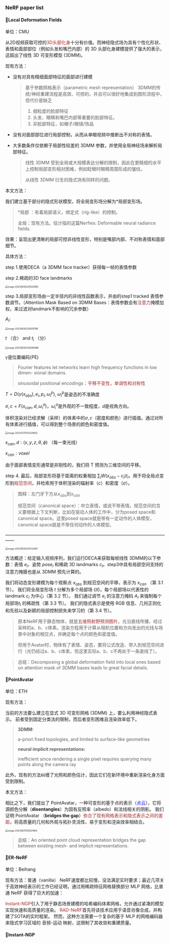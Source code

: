 ### NeRF paper list

#### :page_with_curl:Local Deformation Fields

单位：CMU

从2D视频获取可控的<font color="brown">3D头部化身</font>十分有价值。而神经隐式场为具有个性化形状、表情和面部部位（例如头发和嘴巴内部）的 3D 头部化身建模提供了强大的表示，这超出了线性 3D 可变形模型 (3DMM)。

现有方法：

- 没有对具有精细面部特征的面部进行建模

  > 基于参数网格表示（parametric mesh representation） 3DMM的传统/神经重建流程是高效、可控的，并且可以很好地集成到图形流程中，但代价是缺乏
  >
  > 1. 细粒度的脸部特征
  > 2. 头发、眼睛和嘴巴内部等重要的脸部特征。
  > 3. 非脸部特征，如帽子/眼镜/饰品

- 没有对面部部位进行局部控制，从而从单眼视频中推断出不对称的表情。 

- 大多数条件仅依赖于局部性较差的 3DMM 参数，并使用全局神经场来解析局部特征。 

  > 线性 3DMM 受到全局或大规模表达分解的限制，因此在更精细的水平上控制局部变形相对困难，例如眨眼时眼睛周围形成的皱纹。
  >
  > 从线性 3DMM 衍生的隐式场有同样的问题。

本文方法：

我们建立基于部分的隐式形状模型，将全局变形场分解为*局部变形场。

> *局部 ：有着局部语义，绑定式（rig-like）的控制。
>
> 全局：现有方法。估计指的这篇Nerfies: Deformable neural radiance fields.

效果：呈现出更清晰的局部可控非线性变形，特别是嘴部内部、不对称表情和面部细节。

具体方法：

step 1.使用DECA（a 3DMM face tracker）获得每一帧的表情参数

step 2.稀疏的3D face landmarks

<img src="../../../images/typora-images/image-20230830225520580.png" alt="image-20230830225520580" style="zoom:50%;" />

step 3.局部变形场由一定半径内的非线性函数表示，并由的step1 tracked 表情参数调节。（Attention Mask Based on 3DMM Bases：表情参数会有<font color="brown">注意力</font>掩模加权，来过滤对landmark不影响的冗余参数）

$A_l$:

<img src="../../../images/typora-images/image-20230830224505199.png" alt="image-20230830224505199" style="zoom:50%;" />

$t$ （合） and $t_l$ （分）

<img src="../../../images/typora-images/image-20230830230458466.png" alt="image-20230830230458466" style="zoom:50%;" />

$\gamma$是位置编码(PE)

> Fourier features let networks learn high frequency functions in low dimen- sional domains.
>
> sinusoidal positional encodings：<font color="brown">平移不变性，单调性和对称性</font>

$T = D(\gamma(x_{obs}),e_i,p_i,\omega_{i}^{p})$,  $\omega_{i}^{p}$是姿态的不准确度

$\sigma, c = F(x_{can},d,\omega_{i}^{a})$，$\omega_{i}^{a}$是外观的不一致程度，$d$是视角方向。

体积渲染对已经求解（采样）的体素中的$\sigma, c$（密度和颜色）进行插值。通过对所有体素进行插值，可以得到整个场景的颜色和密度值。

<img src="../../../images/typora-images/image-20230725152329052.png" alt="image-20230725152329052" style="zoom:50%;" />

$x_{can}, d : (x,y,z,\theta, \phi)$ （每一束光线）

$x_{can}: voxel$

由于面部表情变形通常是非刚性的，我们将 T 预测为三维空间的平移。

step 4. 最后，局部变形将基于距离的权重相加 $\sum_{l}{W(x_{obs}-c_l)t_l}$，用于将全局点变形到<font color="brown">规范空间</font>，并检索用于体积渲染的辐射率（$c$）和密度（$\sigma$）。

> 图释：左门牙下方从$x_{obs}$到$x_{can}$
>
> 规范空间（canonical space）：中立表情，或说不带表情。规范空间的含义要根据上下文判断，比如在驱动人体的工作中，分为posed space和canonical space。这里posed space就是带有一定动作的人体模型，canonical space就是不带任何动作的人体模型。

——————————————————————————————————————

<img src="../../../images/typora-images/image-20230830225132467.png" alt="image-20230830225132467" style="zoom:50%;" />

方法概述：给定输入视频序列，我们运行DECA来获取每帧线性 3DMM的以下参数：表情 $e_i$、姿势 $pose_i$ 和稀疏 3D landmarks $c_l$。step3中具有局部空间支持的注意力掩膜也是从 3DMM 预先计算的。 

我们将动态变形建模为每个观察点 $x_{obs}$ 到规范空间的平移，表示为 $x_{can}$ （第 3.1 节）。 我们将全局变形场 $t$ 分解为多个局部场 $\{tl\}$，每个局部场以代表性的landmark $c_l$ 为中心（第 3.2 节）。 我们通过调节 $e_i$ 的注意力掩码 $A_l$ 来强制每个局部场$t_l$ 的稀疏性（第 3.3 节）。 我们的隐式表示是使用 RGB 信息、几何正则化和先验以及新颖的局部控制损失来学习的（第 3.4 节）。

> 原本NeRF用于静态物体，就是<font color="brown">五维照射野预测图片</font>。光沿直线传播，经过采样的a、b、c体素。渲染方程用于计算从相机位置和方向发出的光线与场景中对象的相交点，并确定每个点的颜色和密度值。
>
> 但用于Avatar时，物体有了表情、姿态，要将公式改造、带入到规范空间进行（光仍经过a、b、c体素，但这里实际a、b、c不再处于一条直线了）。

> 总结：Decomposing a global deformation field into local ones based on attention mask of 3DMM bases leads to great facial details.

#### :page_with_curl:PointAvatar

单位：ETH

现有方法：

当前的方法要么建立在显式 3D 可变形网格 (3DMM) 上，要么利用神经隐式表示。 前者受到固定分类法的限制，而后者变形困难且渲染效率低下。

> **3DMM:** 
>
> a-priori fixed topologies, and limited to surface-like geometries
>
> **neural implicit representations:** 
>
> inefficient since rendering a single pixel requires querying many points along the camera ray

此外，现有的方法纠缠了光照和颜色估计，因此它们在新环境中重新渲染化身方面受到限制。

本文方法：

相比之下，我们提出了 PointAvatar，一种可变形的基于点的表示（<font color="blue">点云</font>），它将源颜色分解（**disentangles**）为固有反照率（albedo）和法线相关的阴影。 我们证明 PointAvatar （**bridges the gap**）<font color="brown">弥合了现有网格表示和隐式表示之间的差距</font>，将高质量的几何和外观与拓扑灵活性、易于变形和渲染效率相结合。

<img src="../../../images/typora-images/image-20230831102921464.png" alt="image-20230831102921464" style="zoom:50%;" />

> 总结：An oriented point cloud representation bridges the gap between existing mesh- and implicit representations.

#### :page_with_curl:ER-NeRF

单位：Beihang

现有方法：普通（vanilla） NeRF速度都比较慢，没法满足实时要求；最近几项关于高效神经表示的工作已经证明，通过用稀疏特征网格替换部分 MLP 网络，比普通 NeRF 获得了巨大的加速：

<font color="brown">Instant-NGP</font>引入了用于静态场景建模的哈希编码体素网格，允许通过紧凑的模型实现快速和高质量的渲染。 <font color="brown">RAD-NeRF</font>首先将该技术应用于语音肖像合成，并构建了SOTA的实时框架。 然而，这种方法需要一个复杂的基于 MLP 的网格编码器来隐式学习区域的 音频-运动 映射，这限制了其收敛和重建质量。

#### :page_with_curl:Instant-NGP

